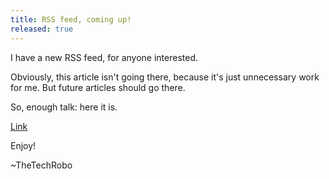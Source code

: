 ```yaml
---
title: RSS feed, coming up!
released: true
---
```


I have a new RSS feed, for anyone interested.

Obviously, this article isn't going there, because it's just unnecessary work for me. But future articles should go there.

So, enough talk: here it is.

[Link](https://thetechrobo.github.io/kickStartSite/feed.xml)

Enjoy!

~TheTechRobo
